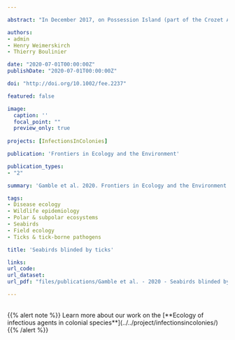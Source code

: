 ```yaml
---

abstract: "In December 2017, on Possession Island (part of the Crozet Archipelago in the southern Indian Ocean), we observed two breeding white-chinned petrels (*Procellaria aequinoctialis)* with very high levels of tick (*Ixodes kerguelenensis*) infestation on both eyes. This degree of infestation was likely responsible for the birds' death. Although this rare observation may seem anecdotal, it reveals that ticks can be fatal for a long-lived colonial seabird species, in this case one that is already under pressure from fisheries bycatch and predation by introduced black rats (*Rattus rattus*). It also raises questions about the frequency and spatial distribution of such a phenomenon and the conditions that may have been responsible for its occurrence. Such high parasite loads imply high local tick abundances but also a lack of preening by the partner. Could this be linked to the recent death of the partner? Infestations by ticks can affect the health of hosts through blood loss, the injection of toxins, and the transmission of infectious agents. In this instance, the mechanical blocking of eyesight may also have affected the birds' behavior. The potential impact of climate change on local parasitic infestation levels is another important question. Parasites and diseases can harm endangered species in polar and subpolar areas, and could play critical roles in some circumstances."

authors: 
- admin
- Henry Weimerskirch
- Thierry Boulinier

date: "2020-07-01T00:00:00Z"
publishDate: "2020-07-01T00:00:00Z"

doi: "http://doi.org/10.1002/fee.2237"

featured: false

image:
  caption: ''
  focal_point: ""
  preview_only: true
  
projects: [InfectionsInColonies]

publication: 'Frontiers in Ecology and the Environment'

publication_types:
- "2"

summary: 'Gamble et al. 2020. Frontiers in Ecology and the Environment'

tags:
- Disease ecology
- Wildlife epidemiology
- Polar & subpolar ecosystems
- Seabirds
- Field ecology
- Ticks & tick-borne pathogens

title: 'Seabirds blinded by ticks'

links:
url_code: 
url_dataset: 
url_pdf: "files/publications/Gamble et al. - 2020 - Seabirds blinded by ticks.pdf"

---
```


<!-- Gamble A., Weimerskirch H. and Boulinier T. (2020). Seabirds blinded by ticks. *Frontiers in Ecology and the Environment* 18 322-322. -->

<br>
{{% alert note %}}
Learn more about our work on the [**Ecology of infectious agents in colonial species**](../../project/infectionsincolonies/)
{{% /alert %}}

